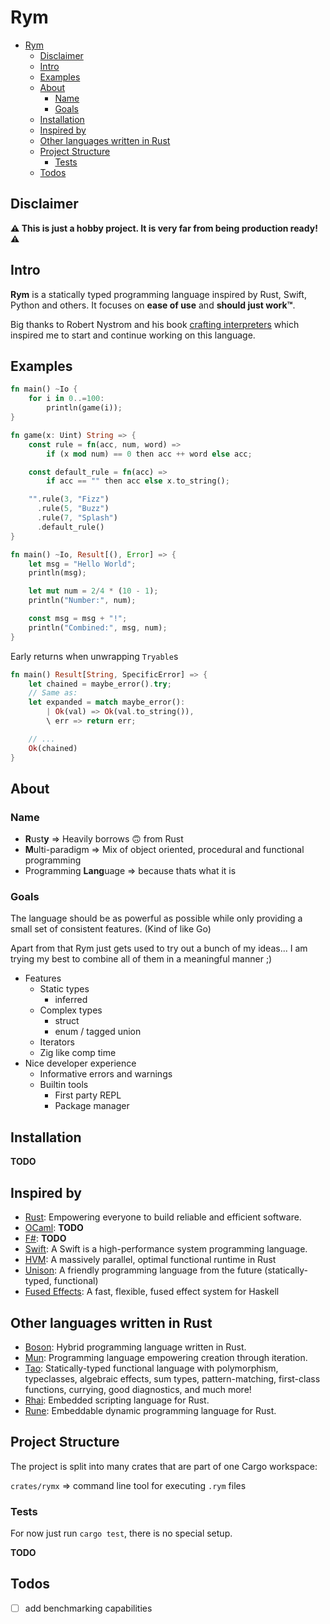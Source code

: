 # Rym

-   [Rym](#rym)
    -   [Disclaimer](#disclaimer)
    -   [Intro](#intro)
    -   [Examples](#examples)
    -   [About](#about)
        -   [Name](#name)
        -   [Goals](#goals)
    -   [Installation](#installation)
    -   [Inspired by](#inspired-by)
    -   [Other languages written in Rust](#other-languages-written-in-rust)
    -   [Project Structure](#project-structure)
        -   [Tests](#tests)
    -   [Todos](#todos)

## Disclaimer

**⚠️ This is just a hobby project. It is very far from being production ready! ⚠️**

## Intro

**Rym** is a statically typed programming language inspired by Rust, Swift, Python and others.
It focuses on **ease of use** and **should just work™**. </br>

Big thanks to Robert Nystrom and his book [crafting interpreters](http://craftinginterpreters.com)
which inspired me to start and continue working on this language.

## Examples

```rust
fn main() ~Io {
    for i in 0..=100:
        println(game(i));
}

fn game(x: Uint) String => {
    const rule = fn(acc, num, word) =>
        if (x mod num) == 0 then acc ++ word else acc;

    const default_rule = fn(acc) =>
        if acc == "" then acc else x.to_string();

    "".rule(3, "Fizz")
      .rule(5, "Buzz")
      .rule(7, "Splash")
      .default_rule()
}
```

```rust
fn main() ~Io, Result[(), Error] => {
    let msg = "Hello World";
    println(msg);

    let mut num = 2/4 * (10 - 1);
    println("Number:", num);

    const msg = msg + "!";
    println("Combined:", msg, num);
}
```

Early returns when unwrapping `Tryable`s

```rust
fn main() Result[String, SpecificError] => {
    let chained = maybe_error().try;
    // Same as:
    let expanded = match maybe_error():
        | Ok(val) => Ok(val.to_string()),
        \ err => return err;

    // ...
    Ok(chained)
}
```

<!--
```rust
const chained = maybe_error()&.to_string()

// Short form of:
const chained = match maybe_error():
    | Ok(val) => Ok(val.to_string()),
    \ err => err;
// or:
const chained = maybe_error().and_then(fn(val) Ok(val.to_string()))
```
-->

## About

### Name

-   **R**ust**y** ⇒ Heavily borrows 🙃 from Rust
-   **M**ulti-paradigm ⇒ Mix of object oriented, procedural and functional programming
-   Programming **Lang**uage ⇒ because thats what it is

### Goals

The language should be as powerful as possible while only providing a small set of consistent features. (Kind of like Go)

Apart from that Rym just gets used to try out a bunch of my ideas...
I am trying my best to combine all of them in a meaningful manner ;)

-   Features
    -   Static types
        -   inferred
    -   Complex types
        -   struct
        -   enum / tagged union
    -   Iterators
    -   Zig like comp time
-   Nice developer experience
    -   Informative errors and warnings
    -   Builtin tools
        -   First party REPL
        -   Package manager

## Installation

**TODO**

## Inspired by

-   [Rust](https://github.com/rust-lang/rust): Empowering everyone to build reliable and efficient software.
-   [OCaml](): **TODO**
-   [F#](): **TODO**
-   [Swift](https://github.com/apple/swift): A Swift is a high-performance system programming language.
-   [HVM](https://github.com/Kindelia/HVM): A massively parallel, optimal functional runtime in Rust
-   [Unison](https://www.unison-lang.org/): A friendly programming language from the future (statically-typed, functional)
-   [Fused Effects](https://github.com/fused-effects/fused-effects): A fast, flexible, fused effect system for Haskell

## Other languages written in Rust

-   [Boson](https://github.com/Narasimha1997/boson-lang): Hybrid programming language written in Rust.
-   [Mun](https://github.com/mun-lang/mun): Programming language empowering creation through iteration.
-   [Tao](https://github.com/zesterer/tao): Statically-typed functional language with polymorphism, typeclasses, algebraic effects, sum types, pattern-matching, first-class functions, currying, good diagnostics, and much more!
-   [Rhai](https://github.com/rhaiscript/rhai): Embedded scripting language for Rust.
-   [Rune](https://github.com/rune-rs/rune): Embeddable dynamic programming language for Rust.

## Project Structure

The project is split into many crates that are part of one Cargo workspace:

`crates/rymx` ⇒ command line tool for executing `.rym` files

### Tests

For now just run `cargo test`, there is no special setup.

**TODO**

## Todos

-   [ ] add benchmarking capabilities
